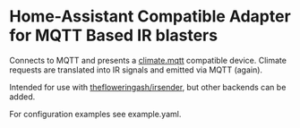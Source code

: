 # Home-Assistant Compatible Adapter for MQTT Based IR blasters

Connects to MQTT and presents a [climate.mqtt][] compatible
device. Climate requests are translated into IR signals and emitted
via MQTT (again).

Intended for use with [thefloweringash/irsender][], but other backends
can be added.

For configuration examples see example.yaml.

[climate.mqtt]: https://www.home-assistant.io/components/climate.mqtt/

[thefloweringash/irsender]: [https://github.com/thefloweringash/irsender]
